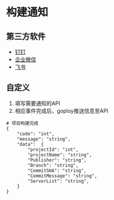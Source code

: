 # 构建通知

## 第三方软件
- [钉钉](https://developers.dingtalk.com/document/app/message-types-and-data-format)
- [企业微信](https://work.weixin.qq.com/help?doc_id=13376)
- [飞书](https://www.feishu.cn/hc/zh-CN/articles/360024984973-%E6%9C%BA%E5%99%A8%E4%BA%BA-%E5%A6%82%E4%BD%95%E5%9C%A8%E7%BE%A4%E8%81%8A%E4%B8%AD%E4%BD%BF%E7%94%A8%E6%9C%BA%E5%99%A8%E4%BA%BA-)

## 自定义

1. 填写需要通知的API
2. 相应事件完成后，goploy推送信息至API

```
# 项目构建完成
{
    "code": "int",
    "message": "string",
    "data":  {
        "projectId": "int",
        "projectName": "string",
        "Publisher": "string",
        "Branch": "string",
        "CommitSHA": "string",
        "CommitMessage": "string",
        "ServerList": "string",
    }
}
```

